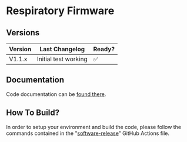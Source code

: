 # Respiratory Firmware

## Versions

| Version | Last Changelog | Ready? |
| ------- | -------------- | ------ |
| V1.1.x | Initial test working | ✅

## Documentation

Code documentation can be [found there](https://covid-response-projects.github.io/covid-respirator/docs/software/firmware/html/files.html).

## How To Build?

In order to setup your environment and build the code, please follow the commands contained in the "[software-release](/.github/workflows/software-release.yml)" GitHub Actions file.
